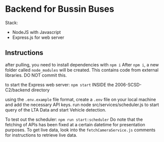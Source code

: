 # Backend for Bussin Buses

Stack:
- NodeJS with Javascript
- Express.js for web server

## Instructions
after pulling, you need to install dependencies with `npm i`
After `npm i`, a new folder called `node_modules` will be created. This contains code from external libraries. DO NOT commit this.

to start the Express web server:
`npm start` INSIDE the 2006-SCSD-C2/backend directory

using the `.env.example` file format, create a `.env` file on your local machine and add the necessary API keys. 
run node src/services/scheduler.js to start query of the LTA Data and start Vehicle detection. 

To test out the scheduler: `npm run start:scheduler`
Do note that the fetching of APIs has been fixed at a certain datetime for presentation purposes. 
To get live data, look into the `fetchCameraService.js` comments for instructions to retrieve live data.